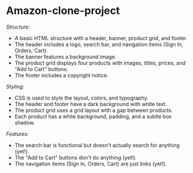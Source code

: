 # Amazon-clone-project

*Structure:*

- A basic HTML structure with a header, banner, product grid, and footer.
- The header includes a logo, search bar, and navigation items (Sign In, Orders, Cart).
- The banner features a background image.
- The product grid displays four products with images, titles, prices, and "Add to Cart" buttons.
- The footer includes a copyright notice.

*Styling:*

- CSS is used to style the layout, colors, and typography.
- The header and footer have a dark background with white text.
- The product grid uses a grid layout with a gap between products.
- Each product has a white background, padding, and a subtle box shadow.

*Features:*

- The search bar is functional but doesn't actually search for anything (yet!).
- The "Add to Cart" buttons don't do anything (yet!).
- The navigation items (Sign In, Orders, Cart) are just links (yet!).

